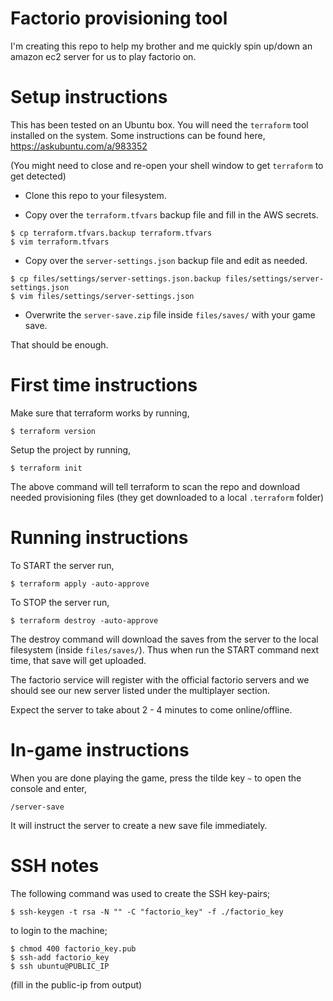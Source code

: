 Factorio provisioning tool
==========================

I'm creating this repo to help my brother and me quickly spin up/down an 
amazon ec2 server for us to play factorio on. 

Setup instructions
==================

This has been tested on an Ubuntu box. You will need the `terraform` tool 
installed on the system. Some instructions can be found here,
https://askubuntu.com/a/983352

(You might need to close and re-open your shell window to get `terraform` to
get detected)

* Clone this repo to your filesystem. 

* Copy over the `terraform.tfvars` backup file and fill in the AWS secrets.

```
$ cp terraform.tfvars.backup terraform.tfvars
$ vim terraform.tfvars
```

* Copy over the `server-settings.json` backup file and edit as needed.

```
$ cp files/settings/server-settings.json.backup files/settings/server-settings.json
$ vim files/settings/server-settings.json
```

* Overwrite the `server-save.zip` file inside `files/saves/` with your game save.

That should be enough. 


First time instructions
=======================

Make sure that terraform works by running,

```
$ terraform version
```

Setup the project by running,

```
$ terraform init
```

The above command will tell terraform to scan the repo and download needed
provisioning files (they get downloaded to a local `.terraform` folder)


Running instructions
====================

To START the server run,

```
$ terraform apply -auto-approve
```

To STOP the server run,

```
$ terraform destroy -auto-approve
```

The destroy command will download the saves from the server to the local 
filesystem (inside `files/saves/`). Thus when run the START command next time,
that save will get uploaded. 

The factorio service will register with the official factorio servers and we 
should see our new server listed under the multiplayer section. 

Expect the server to take about 2 - 4 minutes to come online/offline. 


In-game instructions
====================

When you are done playing the game, press the tilde key `~` to open the 
console and enter,

```
/server-save
```

It will instruct the server to create a new save file immediately. 


SSH notes
=========

The following command was used to create the SSH key-pairs;

```
$ ssh-keygen -t rsa -N "" -C "factorio_key" -f ./factorio_key
```

to login to the machine;

```
$ chmod 400 factorio_key.pub
$ ssh-add factorio_key
$ ssh ubuntu@PUBLIC_IP
```

(fill in the public-ip from output)
